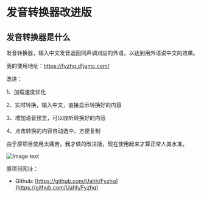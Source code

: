 # 发音转换器改进版
## 发音转换器是什么
发音转换器，输入中文发音返回同声调对应的外语，以达到用外语说中文的效果。
  
  
我的使用地址：https://fyzhq.dfjgmc.com/
  
改进：
  
1、加载速度优化
  
2、实时转换，输入中文，直接显示转换好的内容
  
3、增加语音预览，可以收听转换好的内容
  
4、点击转换的内容自动选中，方便复制
  
由于原项目使用太痛苦，我才做的改进版，现在使用起来才算正常人类水准。
  
![Image text](https://s1.ax1x.com/2023/01/16/pSl8bB6.png)
  
  
原项目网址：
* Github: [https://github.com/Uahh/Fyzhq](https://github.com/Uahh/Fyzhq)
